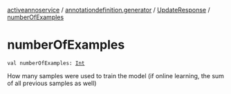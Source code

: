 [activeannoservice](../../index.md) / [annotationdefinition.generator](../index.md) / [UpdateResponse](index.md) / [numberOfExamples](./number-of-examples.md)

# numberOfExamples

`val numberOfExamples: `[`Int`](https://kotlinlang.org/api/latest/jvm/stdlib/kotlin/-int/index.html)

How many samples were used to train the model (if online learning, the sum of all previous samples as well)

